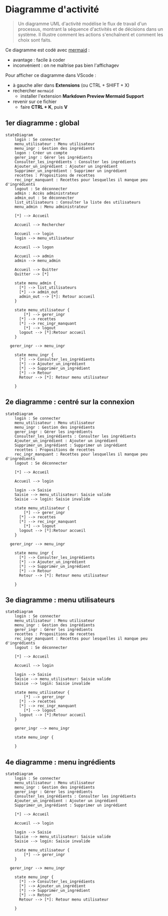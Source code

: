# Diagramme d'activité

> Un diagramme UML d'activité modélise le flux de travail d'un processus, montrant la séquence d'activités et de décisions dans un système. Il illustre comment les actions s'enchaînent et comment les choix sont faits.

Ce diagramme est codé avec [mermaid](https://mermaid.js.org/syntax/stateDiagram.html) :

- avantage : facile à coder
- inconvénient : on ne maîtrise pas bien l'affichagev

Pour afficher ce diagramme dans VScode :

- à gauche aller dans **Extensions** (ou CTRL + SHIFT + X)
- rechercher `mermaid`
  - installer l'extension **Markdown Preview Mermaid Support**
- revenir sur ce fichier
  - faire **CTRL + K**, puis **V**

## 1er diagramme : global

```mermaid
stateDiagram
    login : Se connecter
    menu_utilisateur : Menu utilisateur
    menu_ingr : Gestion des ingrédients
    logon : Créer un compte
    gerer_ingr : Gérer les ingrédients
    Consulter_les_ingrédients : Consulter les ingrédients
    Ajouter_un_ingrédient : Ajouter un ingrédient
    Supprimer_un_ingrédient : Supprimer un ingrédient
    recettes : Propositions de recettes
    rec_ingr_manquant : Recettes pour lesquelles il manque peu d'ingrédients
    logout : Se déconnecter
    admin : Accès administrateur
    admin_out : Se déconnecter
    list_utilisateurs : Consulter la liste des utilisateurs
    menu_admin : Menu administrateur
    
    [*] --> Accueil
    
    Accueil --> Rechercher

    Accueil --> login
    login --> menu_utilisateur
    
    Accueil --> logon

    Accueil --> admin
    admin --> menu_admin
    
    Accueil --> Quitter
    Quitter --> [*]

    state menu_admin {
      [*] --> list_utilisateurs
      [*] --> admin_out
      admin_out --> [*]: Retour accueil
    }
    
    state menu_utilisateur {
    	[*] --> gerer_ingr
      [*] --> recettes
      [*] --> rec_ingr_manquant
    	[*] --> logout
      logout --> [*]:Retour accueil
    }

  gerer_ingr --> menu_ingr

    state menu_ingr {
      [*] --> Consulter_les_ingrédients
      [*] --> Ajouter_un_ingrédient
      [*] --> Supprimer_un_ingrédient
      [*] --> Retour
      Retour --> [*]: Retour menu utilisateur
        
    }
```

## 2e diagramme : centré sur la connexion

```mermaid
stateDiagram
    login : Se connecter
    menu_utilisateur : Menu utilisateur
    menu_ingr : Gestion des ingrédients
    gerer_ingr : Gérer les ingrédients
    Consulter_les_ingrédients : Consulter les ingrédients
    Ajouter_un_ingrédient : Ajouter un ingrédient
    Supprimer_un_ingrédient : Supprimer un ingrédient
    recettes : Propositions de recettes
    rec_ingr_manquant : Recettes pour lesquelles il manque peu d'ingrédients
    logout : Se déconnecter
    
    [*] --> Accueil

    Accueil --> login

    login --> Saisie
    Saisie --> menu_utilisateur: Saisie valide
    Saisie --> login: Saisie invalide

    state menu_utilisateur {
    	[*] --> gerer_ingr
      [*] --> recettes
      [*] --> rec_ingr_manquant
    	[*] --> logout
      logout --> [*]:Retour accueil
    }

  gerer_ingr --> menu_ingr

    state menu_ingr {
      [*] --> Consulter_les_ingrédients
      [*] --> Ajouter_un_ingrédient
      [*] --> Supprimer_un_ingrédient
      [*] --> Retour
      Retour --> [*]: Retour menu utilisateur
        
    }
```

## 3e diagramme : menu utilisateurs

```mermaid
stateDiagram
    login : Se connecter
    menu_utilisateur : Menu utilisateur
    menu_ingr : Gestion des ingrédients
    gerer_ingr : Gérer les ingrédients
    recettes : Propositions de recettes
    rec_ingr_manquant : Recettes pour lesquelles il manque peu d'ingrédients
    logout : Se déconnecter
    
    [*] --> Accueil

    Accueil --> login

    login --> Saisie
    Saisie --> menu_utilisateur: Saisie valide
    Saisie --> login: Saisie invalide

    state menu_utilisateur {
    	[*] --> gerer_ingr
      [*] --> recettes
      [*] --> rec_ingr_manquant
    	[*] --> logout
      logout --> [*]:Retour accueil
    }

    gerer_ingr --> menu_ingr

    state menu_ingr {

    }

```

## 4e diagramme : menu ingrédients

```mermaid
stateDiagram
    login : Se connecter
    menu_utilisateur : Menu utilisateur
    menu_ingr : Gestion des ingrédients
    gerer_ingr : Gérer les ingrédients
    Consulter_les_ingrédients : Consulter les ingrédients
    Ajouter_un_ingrédient : Ajouter un ingrédient
    Supprimer_un_ingrédient : Supprimer un ingrédient
    
    [*] --> Accueil

    Accueil --> login

    login --> Saisie
    Saisie --> menu_utilisateur: Saisie valide
    Saisie --> login: Saisie invalide

    state menu_utilisateur {
    	[*] --> gerer_ingr
    }

  gerer_ingr --> menu_ingr

    state menu_ingr {
      [*] --> Consulter_les_ingrédients
      [*] --> Ajouter_un_ingrédient
      [*] --> Supprimer_un_ingrédient
      [*] --> Retour
      Retour --> [*]: Retour menu utilisateur
        
    }
```